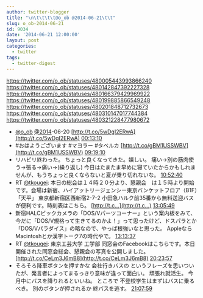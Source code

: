 ```yaml
---
author: twitter-blogger
title: "\n\t\t\t\t@o_ob @2014-06-21\t\t"
slug: o_ob-2014-06-21
id: 9034
date: '2014-06-21 12:00:00'
layout: post
categories:
  - twitter
tags:
  - twitter-digest
---
```


https://twitter.com/o_ob/statuses/480005443993866240 https://twitter.com/o_ob/statuses/480142847392227328 https://twitter.com/o_ob/statuses/480166379429969922 https://twitter.com/o_ob/statuses/480199885866549248 https://twitter.com/o_ob/statuses/480201848712732673 https://twitter.com/o_ob/statuses/480310147017744384 https://twitter.com/o_ob/statuses/480321228477980672  

*   [@o_ob](https://twitter.com/o_ob) [@2014](https://twitter.com/2014)-06-20 [http://t.co/5wDgI2ERwA](http://t.co/5wDgI2ERwA) [00:13:10](https://twitter.com/o_ob/statuses/480005443993866240)
*   #おはようございます #マヨラー #タベルカ [http://t.co/gBM1USSWBV](http://t.co/gBM1USSWBV) [09:19:10](https://twitter.com/o_ob/statuses/480142847392227328)
*   リハビリ終わった。 ちょっと良くなってきた。嬉しい。 痛い→別の筋肉使う→張る→痛い→(繰り返し) 今日はたまたま早めに寝ていたからかもしれませんが、もうちょっと良くならないと夏が乗り切れないな。 [10:52:40](https://twitter.com/o_ob/statuses/480166379429969922)
*   RT [@tkougei](https://twitter.com/tkougei): 本日の総会は１４時２０分より、懇親会　は１５時より開始です。会場は新宿、ハイアットリージェンシー東京バンケットフロア（B1F）「天平」 東京都新宿区西新宿2-7-2 小田急ハルク前35番から無料送迎バスが便利です。時刻表はこちら。 [http://t.c…](http://t.c…) [13:05:49](https://twitter.com/o_ob/statuses/480199885866549248)
*   新宿HALCビックカメラの「DOS/Vパーツコーナー」という案内板をみて、今だに「DOS/V規格って生きてるのかよ！」って思ったけど、ドスパラとか「DOS/Vパラダイス」の略なので、やっぱ根強いなと思った。 AppleならMacintoshとか漢字トーク7の時代やで。 [13:13:37](https://twitter.com/o_ob/statuses/480201848712732673)
*   RT [@tkougei](https://twitter.com/tkougei): 東京工芸大学 工学部 同窓会のFacebookはこちらです。本日開催された同窓会総会、懇親会の写真を公開しました。 [http://t.co/CeLm3J6mB8](http://t.co/CeLm3J6mB8) [20:23:57](https://twitter.com/o_ob/statuses/480310147017744384)
*   そろそろ降車ボタンを押すかな 会社行きバスの というフレーズを思いついたが、発言者によってまるっきり意味が違って面白い。 頑張れ就活生。 今月中にバスを降りれるといいね。 ところで 不登校学生はまずはバスに乗るべき。 別のボタンが押されるか 終バスを逃す。 [21:07:59](https://twitter.com/o_ob/statuses/480321228477980672)